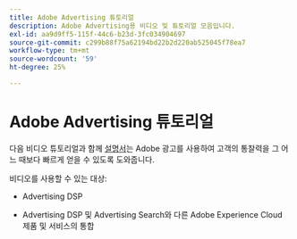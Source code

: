 ```yaml
---
title: Adobe Advertising 튜토리얼
description: Adobe Advertising용 비디오 및 튜토리얼 모음입니다.
exl-id: aa9d9ff5-115f-44c6-b23d-3fc034904697
source-git-commit: c299b88f75a62194bd22b2d220ab525045f78ea7
workflow-type: tm+mt
source-wordcount: '59'
ht-degree: 25%

---
```


# Adobe Advertising 튜토리얼

다음 비디오 튜토리얼과 함께 [설명서](https://experienceleague.adobe.com/docs/advertising-cloud.html)는 Adobe 광고를 사용하여 고객의 통찰력을 그 어느 때보다 빠르게 얻을 수 있도록 도와줍니다.

비디오를 사용할 수 있는 대상:

* Advertising DSP

* Advertising DSP 및 Advertising Search와 다른 Adobe Experience Cloud 제품 및 서비스의 통합

<!--
See other -learn tutorials landing pages to get ideas for additional content
-->

